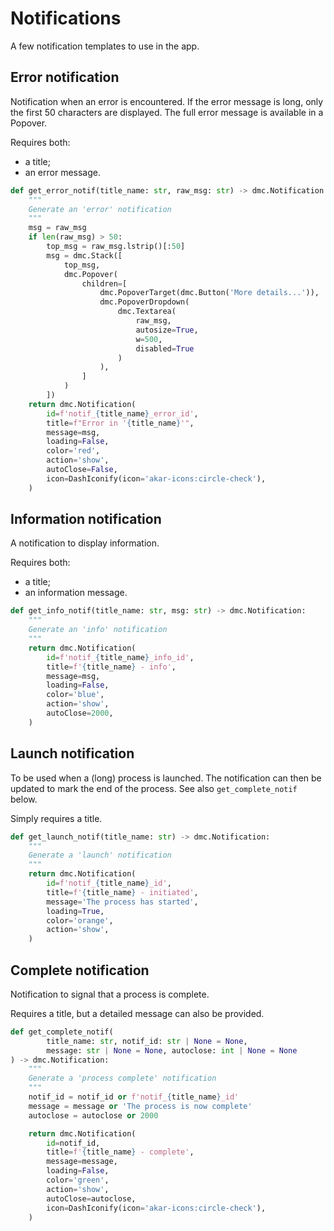 # Notifications

A few notification templates to use in the app.

## Error notification

Notification when an error is encountered. 
If the error message is long, only the first 50 characters are displayed.
The full error message is available in a Popover.

Requires both:
* a title;
* an error message.

```python
def get_error_notif(title_name: str, raw_msg: str) -> dmc.Notification:
    """
    Generate an 'error' notification
    """
    msg = raw_msg
    if len(raw_msg) > 50:
        top_msg = raw_msg.lstrip()[:50]
        msg = dmc.Stack([
            top_msg,
            dmc.Popover(
                children=[
                    dmc.PopoverTarget(dmc.Button('More details...')),
                    dmc.PopoverDropdown(
                        dmc.Textarea(
                            raw_msg,
                            autosize=True,
                            w=500,
                            disabled=True
                        )
                    ),
                ]
            )
        ])
    return dmc.Notification(
        id=f'notif_{title_name}_error_id',
        title=f"Error in '{title_name}'",
        message=msg,
        loading=False,
        color='red',
        action='show',
        autoClose=False,
        icon=DashIconify(icon='akar-icons:circle-check'),
    )

```


## Information notification

A notification to display information.

Requires both:
* a title;
* an information message.

```python
def get_info_notif(title_name: str, msg: str) -> dmc.Notification:
    """
    Generate an 'info' notification
    """
    return dmc.Notification(
        id=f'notif_{title_name}_info_id',
        title=f'{title_name} - info',
        message=msg,
        loading=False,
        color='blue',
        action='show',
        autoClose=2000,
    )
```


## Launch notification

To be used when a (long) process is launched.
The notification can then be updated to mark the end of the process.
See also `get_complete_notif` below.

Simply requires a title.

```python
def get_launch_notif(title_name: str) -> dmc.Notification:
    """
    Generate a 'launch' notification
    """
    return dmc.Notification(
        id=f'notif_{title_name}_id',
        title=f'{title_name} - initiated',
        message='The process has started',
        loading=True,
        color='orange',
        action='show',
    )
```

## Complete notification

Notification to signal that a process is complete.

Requires a title, but a detailed message can also be provided.


```python
def get_complete_notif(
        title_name: str, notif_id: str | None = None,
        message: str | None = None, autoclose: int | None = None
) -> dmc.Notification:
    """
    Generate a 'process complete' notification
    """
    notif_id = notif_id or f'notif_{title_name}_id'
    message = message or 'The process is now complete'
    autoclose = autoclose or 2000

    return dmc.Notification(
        id=notif_id,
        title=f'{title_name} - complete',
        message=message,
        loading=False,
        color='green',
        action='show',
        autoClose=autoclose,
        icon=DashIconify(icon='akar-icons:circle-check'),
    )
```
